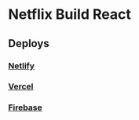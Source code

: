 # Netflix Build React

## Deploys

### [Netlify](https://netflix-build-m.netlify.app/)
### [Vercel](https://netflix-build-beta.vercel.app/)
### [Firebase](https://app-builds-55eef.web.app/) 
